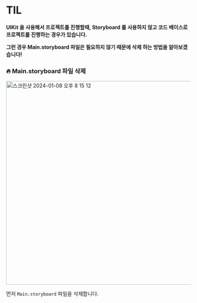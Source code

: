 # TIL

**UIKit 을 사용해서 프로젝트를 진행할때, Storyboard 를 사용하지 않고 코드 베이스로 프로젝트를 진행하는 경우가 있습니다.**

**그런 경우 Main.storyboard 파일은 필요하지 않기 때문에 삭제 하는 방법을 알아보겠습니다!**

### 🔥 Main.storyboard 파일 삭제

<img width="555" alt="스크린샷 2024-01-08 오후 8 15 12" src="https://github.com/DevWooHyeon/TodayILearn_TIL/assets/123448121/5367fcef-fe8d-4662-a2a0-59d22934aa87">

먼저 `Main.storyboard` 파일을 삭제합니다.

